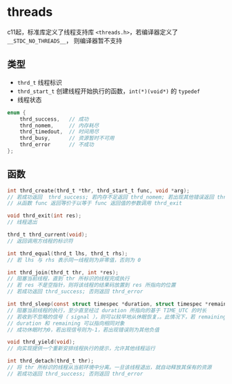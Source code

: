 # threads

c11起，标准库定义了线程支持库 `<threads.h>`，若编译器定义了 `__STDC_NO_THREADS__`， 则编译器暂不支持

## 类型

* `thrd_t` 线程标识
* `thrd_start_t` 创建线程开始执行的函数，`int(*)(void*)` 的 `typedef`
* 线程状态

```c
enum {
    thrd_success,   // 成功
    thrd_nomem,     // 内存耗尽
    thrd_timedout,  // 时间用尽
    thrd_busy,      // 资源暂时不可用
    thrd_error      // 不成功
};
```

## 函数

```c
int thrd_create(thrd_t *thr, thrd_start_t func, void *arg);
// 若成功返回  thrd_success; 若内存不足返回 thrd_nomem; 若出现其他错误返回 thrd_error
// 从函数 func 返回等价于以等于 func 返回值的参数调用 thrd_exit

void thrd_exit(int res);
// 线程退出

thrd_t thrd_current(void);
// 返回调用方线程的标识符

int thrd_equal(thrd_t lhs, thrd_t rhs);
// 若 lhs 与 rhs 表示同一线程则为非零值，否则为 0

int thrd_join(thrd_t thr, int *res);
// 阻塞当前线程，直到 thr 所标识的线程完成执行
// 若 res 不是空指针，则将该线程的结果码放置到 res 所指向的位置
// 若成功返回 thrd_success; 否则返回 thrd_error

int thrd_sleep(const struct timespec *duration, struct timespec *remaining);
// 阻塞当前线程的执行，至少直至经过 duration 所指向的基于 TIME_UTC 的时长
// 若收到不忽略的信号（ signal ），则可以较早地从休眠恢复，。此情况下，若 remaining 非 NULL ，则存储剩余时长到 remaining 所指向的对象中
// duration 和 remaining 可以指向相同对象
// 成功休眠时为0，若出现信号则为-1，若出现错误则为其他负值

void thrd_yield(void);
// 向实现提供一个重新安排线程执行的提示，允许其他线程运行

int thrd_detach(thrd_t thr);
// 将 thr 所标识的线程从当前环境中分离。一旦该线程退出，就自动释放其保有的资源
// 若成功返回 thrd_success; 否则返回 thrd_error
```

